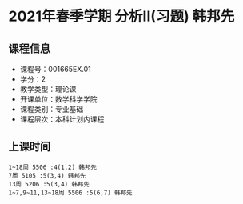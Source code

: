 # 2021年春季学期 分析II(习题) 韩邦先






## 课程信息

- 课程号：001665EX.01
- 学分：2
- 教学类型：理论课
- 开课单位：数学科学学院
- 课程类别：专业基础
- 课程层次：本科计划内课程

## 上课时间

```
1~18周 5506 :4(1,2) 韩邦先
7周 5105 :5(3,4) 韩邦先
13周 5206 :5(3,4) 韩邦先
1~7,9~11,13~18周 5506 :5(6,7) 韩邦先
```

